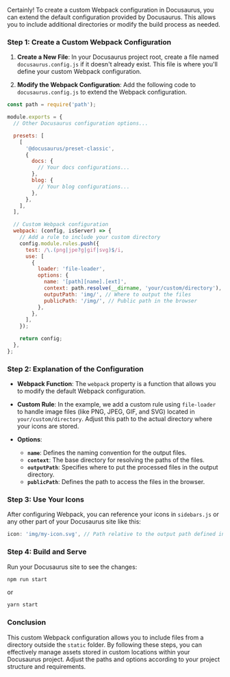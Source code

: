 Certainly! To create a custom Webpack configuration in Docusaurus, you can extend the default configuration provided by Docusaurus. This allows you to include additional directories or modify the build process as needed.

### Step 1: Create a Custom Webpack Configuration

1. **Create a New File**: In your Docusaurus project root, create a file named `docusaurus.config.js` if it doesn't already exist. This file is where you'll define your custom Webpack configuration.

2. **Modify the Webpack Configuration**: Add the following code to `docusaurus.config.js` to extend the Webpack configuration.

```javascript
const path = require('path');

module.exports = {
  // Other Docusaurus configuration options...

  presets: [
    [
      '@docusaurus/preset-classic',
      {
        docs: {
          // Your docs configurations...
        },
        blog: {
          // Your blog configurations...
        },
      },
    ],
  ],

  // Custom Webpack configuration
  webpack: (config, isServer) => {
    // Add a rule to include your custom directory
    config.module.rules.push({
      test: /\.(png|jpe?g|gif|svg)$/i,
      use: [
        {
          loader: 'file-loader',
          options: {
            name: '[path][name].[ext]',
            context: path.resolve(__dirname, 'your/custom/directory'), // Adjust the path
            outputPath: 'img/', // Where to output the files
            publicPath: '/img/', // Public path in the browser
          },
        },
      ],
    });

    return config;
  },
};
```

### Step 2: Explanation of the Configuration

- **Webpack Function**: The `webpack` property is a function that allows you to modify the default Webpack configuration.

- **Custom Rule**: In the example, we add a custom rule using `file-loader` to handle image files (like PNG, JPEG, GIF, and SVG) located in `your/custom/directory`. Adjust this path to the actual directory where your icons are stored.

- **Options**:
  
  - **`name`**: Defines the naming convention for the output files.
  - **`context`**: The base directory for resolving the paths of the files.
  - **`outputPath`**: Specifies where to put the processed files in the output directory.
  - **`publicPath`**: Defines the path to access the files in the browser.

### Step 3: Use Your Icons

After configuring Webpack, you can reference your icons in `sidebars.js` or any other part of your Docusaurus site like this:

```javascript
icon: 'img/my-icon.svg', // Path relative to the output path defined in the Webpack config
```

### Step 4: Build and Serve

Run your Docusaurus site to see the changes:

```bash
npm run start
```

or

```bash
yarn start
```

### Conclusion

This custom Webpack configuration allows you to include files from a directory outside the `static` folder. By following these steps, you can effectively manage assets stored in custom locations within your Docusaurus project. Adjust the paths and options according to your project structure and requirements.
